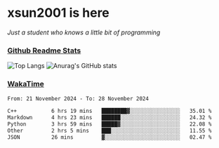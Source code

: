 # xsun2001 is here

*Just a student who knows a little bit of programming*

### [Github Readme Stats](https://github.com/anuraghazra/github-readme-stats)

![Top Langs](https://github-readme-stats.vercel.app/api/top-langs/?username=xsun2001&layout=compact&theme=radical) ![Anurag's GitHub stats](https://github-readme-stats.vercel.app/api?username=xsun2001&show_icons=true&theme=radical)

### [WakaTime](https://wakatime.com)

<!--START_SECTION:waka-->

```txt
From: 21 November 2024 - To: 28 November 2024

C++           6 hrs 19 mins   ████████▓░░░░░░░░░░░░░░░░   35.01 %
Markdown      4 hrs 23 mins   ██████░░░░░░░░░░░░░░░░░░░   24.32 %
Python        3 hrs 59 mins   █████▓░░░░░░░░░░░░░░░░░░░   22.08 %
Other         2 hrs 5 mins    ███░░░░░░░░░░░░░░░░░░░░░░   11.55 %
JSON          26 mins         ▓░░░░░░░░░░░░░░░░░░░░░░░░   02.47 %
```

<!--END_SECTION:waka-->
